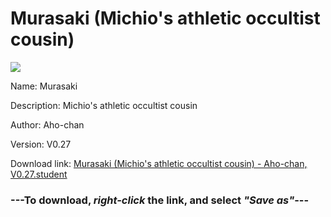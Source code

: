 # Murasaki (Michio's athletic occultist cousin)

<img src = "https://raw.githubusercontent.com/Arbiter1223/Koukou-Gurashi-Custom-Students/master/Students/Files/Murasaki%20(Michio's%20athletic%20occultist%20cousin).png">

Name: Murasaki

Description: Michio's athletic occultist cousin

Author: Aho-chan

Version: V0.27

Download link: <a href="https://raw.githubusercontent.com/Arbiter1223/Koukou-Gurashi-Custom-Students/master/Students/Files/Murasaki%20(Michio's%20athletic%20occultist%20cousin)%20-%20Aho-chan%2C%20V0.27.student">Murasaki (Michio's athletic occultist cousin) - Aho-chan, V0.27.student</a>

### ---**To download, _right-click_ the link, and select _"Save as"_**---

